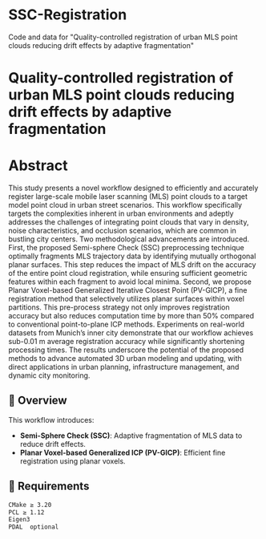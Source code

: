 # SSC-Registration
Code and data for "Quality-controlled registration of urban MLS point clouds reducing drift effects by adaptive fragmentation"



# Quality-controlled registration of urban MLS point clouds reducing drift effects by adaptive fragmentation

# Abstract
This study presents a novel workflow designed to efficiently and accurately register large-scale mobile laser scanning (MLS) point clouds to a target model point cloud in urban street scenarios. This workflow specifically targets the complexities inherent in urban environments and adeptly addresses the challenges of integrating point clouds that vary in density, noise characteristics, and occlusion scenarios, which are common in bustling city centers. Two methodological advancements are introduced. First, the proposed Semi-sphere Check (SSC) preprocessing technique optimally fragments MLS trajectory data by identifying mutually orthogonal planar surfaces. This step reduces the impact of MLS drift on the accuracy of the entire point cloud registration, while ensuring sufficient geometric features within each fragment to avoid local minima.
Second, we propose Planar Voxel-based Generalized Iterative Closest Point (PV-GICP), a fine registration method that selectively utilizes planar surfaces within voxel partitions. This pre-process strategy not only improves registration accuracy but also reduces computation time by more than 50\% compared to conventional point-to-plane ICP methods.
Experiments on real-world datasets from Munich’s inner city demonstrate that our workflow achieves sub-0.01 m average registration accuracy while significantly shortening processing times. The results underscore the potential of the proposed methods to advance automated 3D urban modeling and updating, with direct applications in urban planning, infrastructure management, and dynamic city monitoring.

## 📖 Overview
This workflow introduces:
- **Semi-Sphere Check (SSC)**: Adaptive fragmentation of MLS data to reduce drift effects.
- **Planar Voxel-based Generalized ICP (PV-GICP)**: Efficient fine registration using planar voxels.

## 🧰 Requirements
```bash
CMake ≥ 3.20
PCL ≥ 1.12
Eigen3
PDAL  optional

